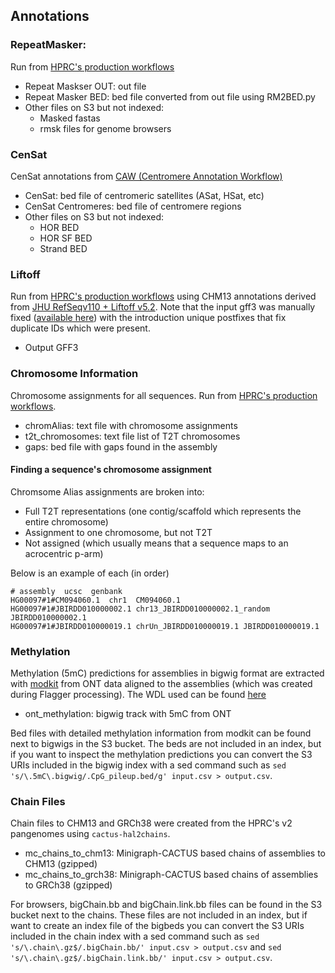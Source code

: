 ## Annotations

### RepeatMasker: 
Run from [HPRC's production workflows](https://github.com/human-pangenomics/hpp_production_workflows/blob/master/annotation/wdl/workflows/repeat_masker.wdl)
* Repeat Maskser OUT: out file
* Repeat Masker BED: bed file converted from out file using RM2BED.py
* Other files on S3 but not indexed:
  * Masked fastas
  * rmsk files for genome browsers
### CenSat
CenSat annotations from [CAW (Centromere Annotation Workflow)](https://github.com/kmiga/alphaAnnotation/tree/main)
* CenSat: bed file of centromeric satellites (ASat, HSat, etc)
* CenSat Centromeres: bed file of centromere regions
* Other files on S3 but not indexed:
  * HOR BED
  * HOR SF BED
  * Strand BED
### Liftoff
Run from [HPRC's production workflows](https://github.com/human-pangenomics/hpp_production_workflows/blob/master/annotation/wdl/tasks/liftoff.wdl) using CHM13 annotations derived from [JHU RefSeqv110 + Liftoff v5.2](https://s3-us-west-2.amazonaws.com/human-pangenomics/T2T/CHM13/assemblies/annotation/chm13v2.0_RefSeq_Liftoff_v5.2.gff3.gz). Note that the input gff3 was manually fixed ([available here](https://public.gi.ucsc.edu/~pnhebbar/chm13v2.0_RefSeq_Liftoff_v5.1.gff3)) with the introduction unique postfixes that fix duplicate IDs which were present.

* Output GFF3


### Chromosome Information
Chromosome assignments for all sequences. Run from [HPRC's production workflows](https://github.com/human-pangenomics/hpp_production_workflows/blob/master/annotation/wdl/tasks/assign_chromosomes.wdl).

* chromAlias: text file with chromosome assignments
* t2t_chromosomes: text file list of T2T chromosomes
* gaps: bed file with gaps found in the assembly

#### Finding a sequence's chromosome assignment

Chromsome Alias assignments are broken into:
* Full T2T representations (one contig/scaffold which represents the entire chromosome)
* Assignment to one chromosome, but not T2T
* Not assigned (which usually means that a sequence maps to an acrocentric p-arm)

Below is an example of each (in order)

```
# assembly  ucsc  genbank
HG00097#1#CM094060.1  chr1  CM094060.1
HG00097#1#JBIRDD010000002.1 chr13_JBIRDD010000002.1_random  JBIRDD010000002.1
HG00097#1#JBIRDD010000019.1 chrUn_JBIRDD010000019.1 JBIRDD010000019.1
```

### Methylation
Methylation (5mC) predictions for assemblies in bigwig format are extracted with [modkit](https://github.com/nanoporetech/modkit) from ONT data aligned to the assemblies (which was created during Flagger processing). The WDL used can be found [here](https://github.com/human-pangenomics/hpp_production_workflows/blob/master/annotation/wdl/tasks/modkit_pileup.wdl) 

* ont_methylation: bigwig track with 5mC from ONT

Bed files with detailed methylation information from modkit can be found next to bigwigs in the S3 bucket. The beds are not included in an index, but if you want to inspect the methylation predictions you can convert the S3 URIs included in the bigwig index with a sed command such as `sed 's/\.5mC\.bigwig/.CpG_pileup.bed/g' input.csv > output.csv`.

### Chain Files
Chain files to CHM13 and GRCh38 were created from the HPRC's v2 pangenomes using `cactus-hal2chains`. 


* mc_chains_to_chm13: Minigraph-CACTUS based chains of assemblies to CHM13 (gzipped)
* mc_chains_to_grch38: Minigraph-CACTUS based chains of assemblies to GRCh38 (gzipped)

For browsers, bigChain.bb and bigChain.link.bb files can be found in the S3 bucket next to the chains. These files are not included in an index, but if want to create an index file of the bigbeds you can convert the S3 URIs included in the chain index with a sed command such as `sed 's/\.chain\.gz$/.bigChain.bb/' input.csv > output.csv` and `sed 's/\.chain\.gz$/.bigChain.link.bb/' input.csv > output.csv`.